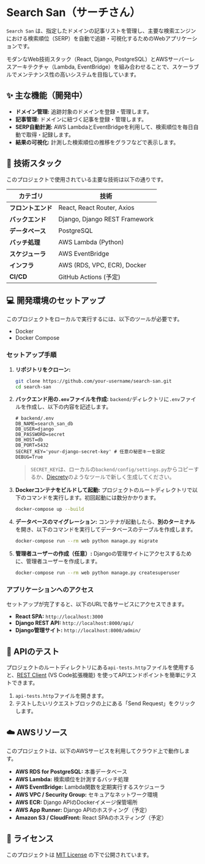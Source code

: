 # Search San（サーチさん）

`Search San` は、指定したドメインの記事リストを管理し、主要な検索エンジンにおける検索順位（SERP）を自動で追跡・可視化するためのWebアプリケーションです。

モダンなWeb技術スタック（React, Django, PostgreSQL）とAWSサーバーレスアーキテクチャ（Lambda, EventBridge）を組み合わせることで、スケーラブルでメンテナンス性の高いシステムを目指しています。

## ✨ 主な機能（開発中）

- **ドメイン管理:** 追跡対象のドメインを登録・管理します。
- **記事管理:** ドメインに紐づく記事を登録・管理します。
- **SERP自動計測:** AWS LambdaとEventBridgeを利用して、検索順位を毎日自動で取得・記録します。
- **結果の可視化:** 計測した検索順位の推移をグラフなどで表示します。

## 🚀 技術スタック

このプロジェクトで使用されている主要な技術は以下の通りです。

| カテゴリ           | 技術                                |
| ------------------ | ----------------------------------- |
| **フロントエンド** | React, React Router, Axios          |
| **バックエンド**   | Django, Django REST Framework       |
| **データベース**   | PostgreSQL                          |
| **バッチ処理**     | AWS Lambda (Python)                 |
| **スケジューラ**   | AWS EventBridge                     |
| **インフラ**       | AWS (RDS, VPC, ECR), Docker         |
| **CI/CD**          | GitHub Actions (予定)               |

## 💻 開発環境のセットアップ

このプロジェクトをローカルで実行するには、以下のツールが必要です。

- Docker
- Docker Compose

### セットアップ手順

1. **リポジトリをクローン:**

    ```bash
    git clone https://github.com/your-username/search-san.git
    cd search-san
    ```

2. **バックエンド用の`.env`ファイルを作成:**
    `backend/`ディレクトリに`.env`ファイルを作成し、以下の内容を記述します。

    ```env
    # backend/.env
    DB_NAME=search_san_db
    DB_USER=django
    DB_PASSWORD=secret
    DB_HOST=db
    DB_PORT=5432
    SECRET_KEY='your-django-secret-key' # 任意の秘密キーを設定
    DEBUG=True
    ```

    > `SECRET_KEY`は、ローカルの`backend/config/settings.py`からコピーするか、[Djecrety](https://djecrety.ir/)のようなツールで新しく生成してください。

3. **Dockerコンテナをビルドして起動:**
    プロジェクトのルートディレクトリで以下のコマンドを実行します。初回起動には数分かかります。

    ```bash
    docker-compose up --build
    ```

4. **データベースのマイグレーション:**
    コンテナが起動したら、**別のターミナル**を開き、以下のコマンドを実行してデータベースのテーブルを作成します。

    ```bash
    docker-compose run --rm web python manage.py migrate
    ```

5. **管理者ユーザーの作成（任意）:**
    Djangoの管理サイトにアクセスするために、管理者ユーザーを作成します。

    ```bash
    docker-compose run --rm web python manage.py createsuperuser
    ```

### アプリケーションへのアクセス

セットアップが完了すると、以下のURLで各サービスにアクセスできます。

- **React SPA:** `http://localhost:3000`
- **Django REST API:** `http://localhost:8000/api/`
- **Django管理サイト:** `http://localhost:8000/admin/`

## 🧪 APIのテスト

プロジェクトのルートディレクトリにある`api-tests.http`ファイルを使用すると、[REST Client](https://marketplace.visualstudio.com/items?itemName=humao.rest-client) (VS Code拡張機能) を使ってAPIエンドポイントを簡単にテストできます。

1. `api-tests.http`ファイルを開きます。
2. テストしたいリクエストブロックの上にある「Send Request」をクリックします。

## ☁️ AWSリソース

このプロジェクトは、以下のAWSサービスを利用してクラウド上で動作します。

- **AWS RDS for PostgreSQL:** 本番データベース
- **AWS Lambda:** 検索順位を計測するバッチ処理
- **AWS EventBridge:** Lambda関数を定期実行するスケジューラ
- **AWS VPC / Security Group:** セキュアなネットワーク環境
- **AWS ECR:** Django APIのDockerイメージ保管場所
- **AWS App Runner:** Django APIのホスティング（予定）
- **Amazon S3 / CloudFront:** React SPAのホスティング（予定）

## 📜 ライセンス

このプロジェクトは [MIT License](LICENSE) の下で公開されています。
